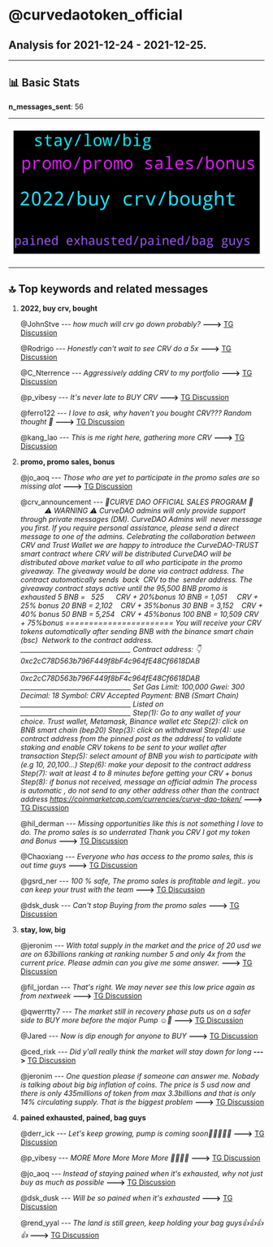# **@curvedaotoken_official**
 ## Analysis for **2021-12-24** - **2021-12-25**.

---

## 📊 **Basic Stats**

**n_messages_sent**: 56

---
![wordcloud](curvedaotoken_official_1Days_wordcloud.png)

---


## 🔝 **Top keywords and related messages**

1. **2022, buy crv, bought**

    @JohnStve --- *how much will crv go down probably?* **--->** [TG Discussion](https://t.me/curvedaotoken_official/16132)

    @Rodrigo --- *Honestly can't wait to see CRV do a 5x* **--->** [TG Discussion](https://t.me/curvedaotoken_official/16187)

    @C_Nterrence --- *Aggressively adding CRV to my portfolio* **--->** [TG Discussion](https://t.me/curvedaotoken_official/16185)

    @p_vibesy --- *It's never late to BUY CRV* **--->** [TG Discussion](https://t.me/curvedaotoken_official/16173)

    @ferro122 --- *I love to ask, why haven't you bought CRV??? Random thought 💭* **--->** [TG Discussion](https://t.me/curvedaotoken_official/16166)

    @kang_lao --- *This is me right here, gathering more CRV* **--->** [TG Discussion](https://t.me/curvedaotoken_official/16162)

2. **promo, promo sales, bonus**

    @jo_aoq --- *Those who are yet to participate in the promo sales are so missing alot* **--->** [TG Discussion](https://t.me/curvedaotoken_official/16137)

    @crv_announcement --- *🎉CURVE DAO OFFICIAL SALES PROGRAM 🎉                ⚠️ WARNING ⚠️   CurveDAO admins will only provide support through private messages (DM). CurveDAO Admins will  never message you first. If you require personal assistance, please send a direct message to one of the admins.   Celebrating the collaboration between CRV and Trust Wallet we are happy to introduce the CurveDAO-TRUST smart contract where CRV will be distributed     CurveDAO will be distributed above market value to all who participate in the promo giveaway.   The giveaway would be done via contract address.   The contract automatically sends  back  CRV to the  sender address.   The giveaway contract stays active until the 95,500 BNB promo is exhausted   5 BNB =   525         CRV + 20%bonus   10 BNB = 1,051      CRV + 25% bonus   20 BNB = 2,102      CRV + 35%bonus   30 BNB = 3,152      CRV + 40% bonus   50 BNB = 5,254      CRV + 45%bonus   100 BNB = 10,509  CRV + 75%bonus    ======================= You will receive your CRV tokens automatically after sending BNB with the binance smart chain (bsc)  Network to the contract address.  __________________________________   Contract address: 👇   0xc2cC78D563b796F449f8bF4c964fE48Cf6618DAB __________________________________   0xc2cC78D563b796F449f8bF4c964fE48Cf6618DAB  __________________________________   Set Gas Limit: 100,000 Gwei: 300 Decimal: 18 Symbol: CRV Accepted Payment: BNB (Smart Chain)  __________________________________ Listed on  __________________________________   Step(1): Go to any wallet of your choice. Trust wallet, Metamask, Binance wallet etc   Step(2): click on BNB smart chain (bep20)   Step(3): click on withdrawal   Step(4): use contract address from the pinned post as the address( to validate staking and enable CRV tokens to be sent to your wallet after transaction   Step(5): select amount of BNB you wish to participate with (e.g 10, 20,100...)   Step(6): make your deposit to the contract address   Step(7): wait at least 4 to 8 minutes before getting your CRV + bonus   Step(8): if bonus not received, message an official admin   The process is automatic , do not send to any other address other than the contract address   https://coinmarketcap.com/currencies/curve-dao-token/* **--->** [TG Discussion](https://t.me/curvedaotoken_official/16102)

    @hil_derman --- *Missing opportunities like this is not something I love to do. The promo sales is so underrated Thank you CRV I got my token and Bonus* **--->** [TG Discussion](https://t.me/curvedaotoken_official/16177)

    @Chaoxiang --- *Everyone who has access to the promo sales, this is out time guys* **--->** [TG Discussion](https://t.me/curvedaotoken_official/16144)

    @gsrd_ner --- *100 % safe, The promo sales is profitable and legit.. you can keep your trust with the team* **--->** [TG Discussion](https://t.me/curvedaotoken_official/16125)

    @dsk_dusk --- *Can't stop Buying from the promo sales* **--->** [TG Discussion](https://t.me/curvedaotoken_official/16148)

3. **stay, low, big**

    @jeronim --- *With total supply in the market and the price of 20 usd we are on 63billions ranking at ranking number 5  and only 4x from the current price. Please admin can you give me some answer.* **--->** [TG Discussion](https://t.me/curvedaotoken_official/16203)

    @fil_jordan --- *That's right. We may never see this low price again as from nextweek* **--->** [TG Discussion](https://t.me/curvedaotoken_official/16197)

    @qwerrtty7 --- *The market still in recovery phase puts us on a safer side to BUY more before the major Pump ☺️🚀* **--->** [TG Discussion](https://t.me/curvedaotoken_official/16171)

    @Jared --- *Now is dip enough for anyone to BUY* **--->** [TG Discussion](https://t.me/curvedaotoken_official/16169)

    @ced_rixk --- *Did y'all really think the market will stay down for long* **--->** [TG Discussion](https://t.me/curvedaotoken_official/16109)

    @jeronim --- *One question please if someone can answer me. Nobady is talking about big big inflation of coins. The price is 5 usd now and there is only 435millions of token from max 3.3billions and that is only 14% circulating supply. That is the biggest problem* **--->** [TG Discussion](https://t.me/curvedaotoken_official/16202)

4. **pained exhausted, pained, bag guys**

    @derr_ick --- *Let's keep growing, pump is coming soon🚀🚀🚀🚀🚀* **--->** [TG Discussion](https://t.me/curvedaotoken_official/16186)

    @p_vibesy --- *MORE More More More More 💯💯💯💯* **--->** [TG Discussion](https://t.me/curvedaotoken_official/16164)

    @jo_aoq --- *Instead of staying pained when it's exhausted, why not just buy as much as possible* **--->** [TG Discussion](https://t.me/curvedaotoken_official/16150)

    @dsk_dusk --- *Will be so pained when it's exhausted* **--->** [TG Discussion](https://t.me/curvedaotoken_official/16149)

    @rend_yyal --- *The land is still green, keep holding your bag guys👍👍👍👍* **--->** [TG Discussion](https://t.me/curvedaotoken_official/16117)

